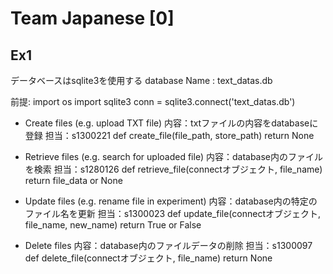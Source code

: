 # Team Japanese [0]
## Ex1
データベースはsqlite3を使用する
database Name : text_datas.db

前提:
  import os
  import sqlite3
  conn = sqlite3.connect('text_datas.db')

- Create files (e.g. upload TXT file)
  内容：txtファイルの内容をdatabaseに登録
  担当：s1300221
  def create_file(file_path, store_path)
  return None
  
- Retrieve files (e.g. search for uploaded file)
  内容：database内のファイルを検索
  担当：s1280126
  def retrieve_file(connectオブジェクト, file_name)
  return file_data or None
  
- Update files (e.g. rename file in experiment)
  内容：database内の特定のファイル名を更新
  担当：s1300023
  def update_file(connectオブジェクト, file_name, new_name)
  return True or False
  
- Delete files
  内容：database内のファイルデータの削除
  担当：s1300097
  def delete_file(connectオブジェクト, file_name)
  return None
